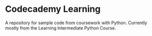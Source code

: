 # Codecademy Learning
A repository for sample code from coursework with Python. Currently mostly from the Learning Intermediate Python Course.
